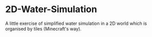 # 2D-Water-Simulation
A little exercise of simplified water simulation in a 2D world which is organised by tiles (Minecraft's way).
